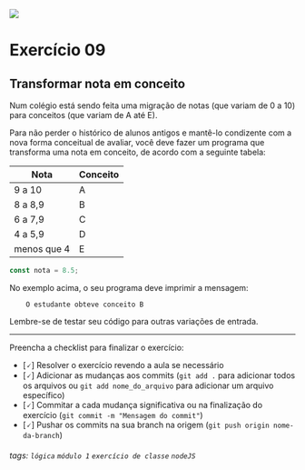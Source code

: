 ![](https://i.imgur.com/xG74tOh.png)

# Exercício 09

## Transformar nota em conceito

Num colégio está sendo feita uma migração de notas (que variam de 0 a 10) para conceitos (que variam de A até E).

Para não perder o histórico de alunos antigos e mantê-lo condizente com a nova forma conceitual de avaliar, você deve fazer um programa que transforma uma nota em conceito, de acordo com a seguinte tabela:

| Nota        | Conceito |
| ----------- | -------- |
| 9 a 10      | A        |
| 8 a 8,9     | B        |
| 6 a 7,9     | C        |
| 4 a 5,9     | D        |
| menos que 4 | E        |

```javascript
const nota = 8.5;
```

No exemplo acima, o seu programa deve imprimir a mensagem:

```
    O estudante obteve conceito B
```

Lembre-se de testar seu código para outras variações de entrada.

---

Preencha a checklist para finalizar o exercício:

- [🗸] Resolver o exercício revendo a aula se necessário
- [🗸] Adicionar as mudanças aos commits (`git add .` para adicionar todos os arquivos ou `git add nome_do_arquivo` para adicionar um arquivo específico)
- [🗸] Commitar a cada mudança significativa ou na finalização do exercício (`git commit -m "Mensagem do commit"`)
- [🗸] Pushar os commits na sua branch na origem (`git push origin nome-da-branch`)

###### tags: `lógica` `módulo 1` `exercício de classe` `nodeJS`
